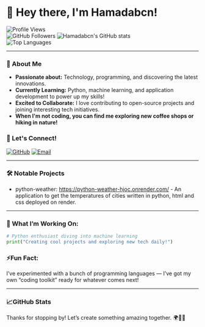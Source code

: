 # 👋 Hey there, I'm Hamadabcn! 

![Profile Views](https://komarev.com/ghpvc/?username=Hamadabcn&color=blue)  
![GitHub Followers](https://img.shields.io/github/followers/Hamadabcn?label=Follow&style=social)
![Hamadabcn's GitHub stats](https://github-readme-stats.vercel.app/api?username=Hamadabcn&show_icons=true&theme=radical)  
![Top Languages](https://github-readme-stats.vercel.app/api/top-langs/?username=Hamadabcn&layout=compact&theme=radical)

---

### 👀 About Me
- **Passionate about:** Technology, programming, and discovering the latest innovations.
- **Currently Learning:** Python, machine learning, and application development to power up my skills!
- **Excited to Collaborate:** I love contributing to open-source projects and joining interesting tech initiatives.
- **When I'm not coding, you can find me exploring new coffee shops or hiking in nature!**

### 🚀 Let's Connect!
[![GitHub](https://img.shields.io/badge/GitHub-100000?style=for-the-badge&logo=github&logoColor=white)](https://github.com/Hamadabcn)
[![Email](https://img.shields.io/badge/Email-D14836?style=for-the-badge&logo=gmail&logoColor=white)](mailto:mohbcn1@hotmail.com)

---

### 🛠️ Notable Projects
- python-weather: https://python-weather-hjoc.onrender.com/ - An application to get the temperatures of cities written in python, html and css deployed on render.

---

### 🌱 What I’m Working On:
```python
# Python enthusiast diving into machine learning
print("Creating cool projects and exploring new tech daily!")


````

### ⚡Fun Fact:
I’ve experimented with a bunch of programming languages — I’ve got my own “coding toolkit” ready for whatever comes next!

---

### 📈GitHub Stats
Thanks for stopping by! Let’s create something amazing together. 🌍👨‍💻
